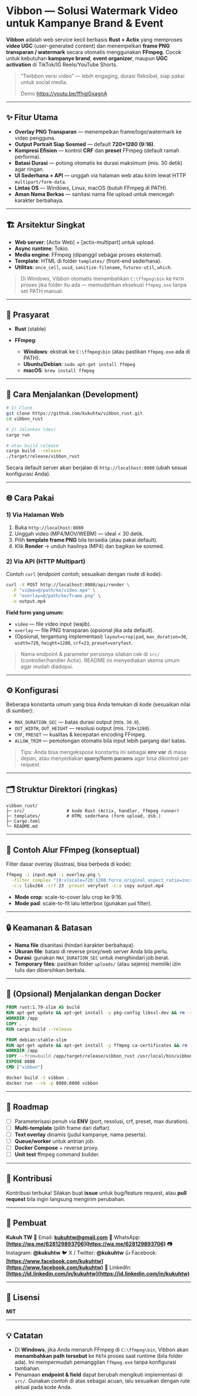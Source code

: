 # Vibbon — Solusi Watermark Video untuk Kampanye Brand & Event

**Vibbon** adalah web service kecil berbasis **Rust + Actix** yang memproses **video UGC** (user-generated content) dan menempelkan **frame PNG transparan / watermark** secara otomatis menggunakan **FFmpeg**. Cocok untuk kebutuhan **kampanye brand**, **event organizer**, maupun **UGC activation** di TikTok/IG Reels/YouTube Shorts.

> “Twibbon versi video” — lebih engaging, durasi fleksibel, siap pakai untuk social media.
>
> Demo https://youtu.be/ffhgjGxagnA
---

## ✨ Fitur Utama

* **Overlay PNG Transparan** — menempelkan frame/logo/watermark ke video pengguna.
* **Output Portrait Siap Sosmed** — default **720×1280 (9:16)**.
* **Kompresi Efisien** — kontrol **CRF** dan **preset** FFmpeg (default ramah performa).
* **Batasi Durasi** — potong otomatis ke durasi maksimum (mis. 30 detik) agar ringan.
* **UI Sederhana + API** — unggah via halaman web atau kirim lewat HTTP `multipart/form-data`.
* **Lintas OS** — Windows, Linux, macOS (butuh FFmpeg di PATH).
* **Aman Nama Berkas** — sanitasi nama file upload untuk mencegah karakter berbahaya.

---

## 🏗️ Arsitektur Singkat

* **Web server**: \[Actix Web] + \[actix-multipart] untuk upload.
* **Async runtime**: Tokio.
* **Media engine**: FFmpeg (dipanggil sebagai proses eksternal).
* **Template**: HTML di folder `templates/` (front-end sederhana).
* **Utilitas**: `once_cell`, `uuid`, `sanitize-filename`, `futures-util`, `which`.

> Di Windows, Vibbon otomatis menambahkan `C:\ffmpeg\bin` ke `PATH` proses jika folder itu ada — memudahkan eksekusi `ffmpeg.exe` tanpa set PATH manual.

---

## 🧰 Prasyarat

* **Rust** (stable)
* **FFmpeg**:

  * **Windows**: ekstrak ke `C:\ffmpeg\bin` (atau pastikan `ffmpeg.exe` ada di PATH).
  * **Ubuntu/Debian**: `sudo apt-get install ffmpeg`
  * **macOS**: `brew install ffmpeg`

---

## 🚀 Cara Menjalankan (Development)

```bash
# 1) Clone
git clone https://github.com/kukuhtw/vibbon_rust.git
cd vibbon_rust

# 2) Jalankan (dev)
cargo run

# atau build release
cargo build --release
./target/release/vibbon_rust
```

Secara default server akan berjalan di `http://localhost:8080` (ubah sesuai konfigurasi Anda).

---

## 🌐 Cara Pakai

### 1) Via Halaman Web

1. Buka `http://localhost:8080`
2. Unggah video (MP4/MOV/WEBM) — ideal < 30 detik.
3. Pilih **template frame PNG** bila tersedia (atau pakai default).
4. Klik **Render** → unduh hasilnya (MP4) dan bagikan ke sosmed.

### 2) Via API (HTTP Multipart)

Contoh `curl` (endpoint contoh; sesuaikan dengan route di kode):

```bash
curl -X POST http://localhost:8080/api/render \
  -F "video=@/path/ke/video.mp4" \
  -F "overlay=@/path/ke/frame.png" \
  -o output.mp4
```

**Field form yang umum:**

* `video` — file video input (wajib).
* `overlay` — file PNG transparan (opsional jika ada default).
* (Opsional, tergantung implementasi) `layout=crop|pad`, `max_duration=30`, `width=720`, `height=1280`, `crf=23`, `preset=veryfast`.

> Nama endpoint & parameter persisnya silakan cek di `src/` (controller/handler Actix). README ini menyediakan skema umum agar mudah diadopsi.

---

## ⚙️ Konfigurasi

Beberapa konstanta umum yang bisa Anda temukan di kode (sesuaikan nilai di sumber):

* `MAX_DURATION_SEC` — batas durasi output (mis. `30.0`).
* `OUT_WIDTH`, `OUT_HEIGHT` — resolusi output (mis. `720×1280`).
* `CRF`, `PRESET` — kualitas & kecepatan encoding FFmpeg.
* `ALLOW_TRIM` — pemotongan otomatis bila input lebih panjang dari batas.

> Tips: Anda bisa mengekspose konstanta ini sebagai **env var** di masa depan, atau menyediakan **query/form params** agar bisa dikontrol per request.

---

## 🗂️ Struktur Direktori (ringkas)

```
vibbon_rust/
├─ src/                # kode Rust (Actix, handler, ffmpeg runner)
├─ templates/          # HTML sederhana (form upload, dsb.)
├─ Cargo.toml
└─ README.md
```

---

## 🧪 Contoh Alur FFmpeg (konseptual)

Filter dasar overlay (ilustrasi, bisa berbeda di kode):

```bash
ffmpeg -i input.mp4 -i overlay.png \
  -filter_complex "[0:v]scale=720:1280:force_original_aspect_ratio=increase,crop=720:1280[bg];[bg][1:v]overlay=(W-w)/2:(H-h)/2" \
  -c:v libx264 -crf 23 -preset veryfast -c:a copy output.mp4
```

* **Mode crop**: scale-to-cover lalu crop ke 9:16.
* **Mode pad**: scale-to-fit lalu letterbox (gunakan `pad` filter).

---

## 🔒 Keamanan & Batasan

* **Nama file** disanitasi (hindari karakter berbahaya).
* **Ukuran file**: batasi di reverse proxy/web server Anda bila perlu.
* **Durasi**: gunakan `MAX_DURATION_SEC` untuk menghindari job berat.
* **Temporary files**: pastikan folder `uploads/` (atau sejenis) memiliki izin tulis dan dibersihkan berkala.

---

## 🐳 (Opsional) Menjalankan dengan Docker

```Dockerfile
FROM rust:1.79-slim AS build
RUN apt-get update && apt-get install -y pkg-config libssl-dev && rm -rf /var/lib/apt/lists/*
WORKDIR /app
COPY . .
RUN cargo build --release

FROM debian:stable-slim
RUN apt-get update && apt-get install -y ffmpeg ca-certificates && rm -rf /var/lib/apt/lists/*
WORKDIR /app
COPY --from=build /app/target/release/vibbon_rust /usr/local/bin/vibbon
EXPOSE 8080
CMD ["vibbon"]
```

```bash
docker build -t vibbon .
docker run --rm -p 8080:8080 vibbon
```

---

## 🧭 Roadmap

* [ ] Parameterisasi penuh via **ENV** (port, resolusi, crf, preset, max duration).
* [ ] **Multi-template** (pilih frame dari daftar).
* [ ] **Text overlay** dinamis (judul kampanye, nama peserta).
* [ ] **Queue/worker** untuk antrian job.
* [ ] **Docker Compose** + reverse proxy.
* [ ] **Unit test** ffmpeg command builder.

---

## 🤝 Kontribusi

Kontribusi terbuka!
Silakan buat **issue** untuk bug/feature request, atau **pull request** bila ingin langsung mengirim perubahan.

---

## 👤 Pembuat

**Kukuh TW**
📧 Email: **[kukuhtw@gmail.com](mailto:kukuhtw@gmail.com)**
📱 WhatsApp: **[https://wa.me/628129893706](https://wa.me/628129893706)**
📷 Instagram: **@kukuhtw**
🐦 X / Twitter: **@kukuhtw**
👍 Facebook: **[https://www.facebook.com/kukuhtw](https://www.facebook.com/kukuhtw)**
💼 LinkedIn: **[https://id.linkedin.com/in/kukuhtw](https://id.linkedin.com/in/kukuhtw)**

---

## 📄 Lisensi

**MIT** 

---

## 💡 Catatan

* Di **Windows**, jika Anda menaruh FFmpeg di `C:\ffmpeg\bin`, Vibbon akan **menambahkan path tersebut** ke `PATH` proses saat runtime (bila folder ada). Ini mempermudah pemanggilan `ffmpeg.exe` tanpa konfigurasi tambahan.
* Penamaan **endpoint & field** dapat berubah mengikuti implementasi di `src/`. Gunakan contoh di atas sebagai acuan, lalu sesuaikan dengan rute aktual pada kode Anda.


